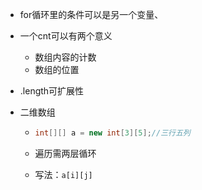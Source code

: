 + for循环里的条件可以是另一个变量、

+ 一个cnt可以有两个意义

  + 数组内容的计数
  + 数组的位置

+ .length可扩展性

+ 二维数组

  + ```java
    int[][] a = new int[3][5];//三行五列
    ```

  + 遍历需两层循环

  + 写法：`a[i][j]`